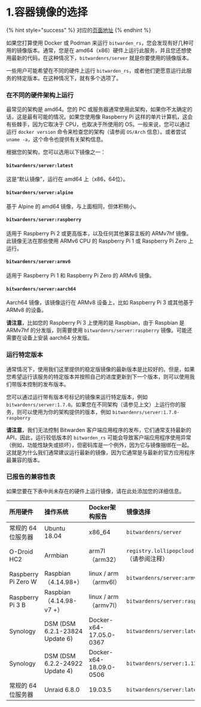 # 1.容器镜像的选择

{% hint style="success" %}
对应的[页面地址](https://github.com/dani-garcia/bitwarden_rs/wiki/Which-container-image-to-use)
{% endhint %}

如果您打算使用 Docker 或 Podman 来运行 `bitwarden_rs`，您会发现有好几种可用的镜像版本。通常，您是在 amd64（x86）硬件上运行此服务，并且您还想使用最新的代码，在这种情况下，`bitwardenrs/server` 就是你要使用的镜像版本。

一些用户可能希望在不同的硬件上运行 `bitwarden_rs`，或者他们更愿意运行此服务的特定版本。在这种情况下，就有多个选项了。

### 在不同的硬件架构上运行

最常见的架构是 amd64。您的 PC 或服务器通常使用此架构，如果你不太确定的话，这是最有可能的情况。如果您使用像 Raspberry Pi 这样的单片计算机，这会有些棘手，因为它取决于 CPU，也取决于所使用的 OS。一般来说，您可以通过运行 `docker version` 命令来检查您的架构（请参阅 `OS/Arch` 信息）。或者尝试 `uname -a`，这个命令也提供有关架构信息。

根据您的架构，您可以选用以下镜像之一：

#### `bitwardenrs/server:latest`

这是“默认镜像”，运行在 amd64 上（x86，64位）。

#### `bitwardenrs/server:alpine`

基于 Alpine 的 amd64 镜像，与上面相同，但体积稍小。

#### `bitwardenrs/server:raspberry`

适用于 Raspberry Pi 2 或更高版本，以及任何其他兼容主板的 ARMv7hf 镜像。此镜像无法在那些使用 ARMv6 CPU 的 Raspberry Pi 1 或 Raspberry Pi Zero 上运行。

#### `bitwardenrs/server:armv6`

适用于 Raspberry Pi 1 和 Raspberry Pi Zero 的 ARMv6 镜像。

#### `bitwardenrs/server:aarch64`

Aarch64 镜像，该镜像运行在 ARMv8 设备上，比如 Raspberry Pi 3 或其他基于 ARMv8 的设备。

**请注意**，比如您的 Raspberry Pi 3 上使用的是 Raspbian，由于 Raspbian 是 ARMv7hf 的分发版，则需要使用 `bitwardenrs/server:raspberry` 镜像。可能还需要在设备上安装 aarch64 分发版。

### 运行特定版本

通常情况下，使用我们这里提供的稳定版镜像的最新版本是比较好的。但是，如果您希望运行该服务的特定版本并按照自己的进度更新到下一个版本，则可以使用我们带版本控制的发布版本。

您可以通过运行带有版本号标记的镜像来运行特定版本，例如 `bitwardenrs/server:1.7.0`。如果您在不同架构（请参见上文）上运行你的服务，则可以使用为你的架构提供的版本，例如 `bitwardenrs/server:1.7.0-raspberry`

**请注意**，我们无法控制 Bitwarden 客户端应用程序的发布，它们通常支持最新的 API，因此，运行较低版本的 `bitwarden_rs` 可能会导致客户端应用程序使用异常（例如，功能性缺失或损坏），但密码库是一个例外，因为它与镜像捆绑在一起。这就是为什么我们通常建议运行最新的镜像，因为它通常是与最新的官方应用程序最兼容的版本。

### 已报告的兼容性表

如果您要在下表中尚未存在的硬件上运行镜像，请在此处添加您的详细信息。

| 所用硬件 | 操作系统 | Docker架构报告 | 镜像选择 | 状态 | 注释 |
| :--- | :--- | :--- | :--- | :--- | :--- |
| 常规的 64 位服务器 | Ubuntu 18.04 | x86\_64 | `bitwardenrs/server` | OK |  |
| O-Droid HC2 | Armbian | arm7l（arm32） | `registry.lollipopcloud.solutions/arm32v7/bitwarden` （请参阅注释） | OK | 从上游来源建立的非官方镜像; `bitwardenrs/server:raspberry`是官方的等效镜像 |
| Raspberry Pi Zero W | Raspbian（4.14.98+） | linux / arm（armv6l） | `bitwardenrs/server:armv6` | OK |  |
| Raspberry Pi 3 B | Raspbian（4.14.98-v7 +） | linux / arm（armv7l） | `bitwardenrs/server:raspberry` | OK |  |
| Synology | DSM \(DSM 6.2.1-23824 Update 6\) | Docker-x64-17.05.0-0367 | `bitwardenrs/server:latest` | OK |  |
| Synology | DSM \(DSM 6.2.2-24922 Update 4\) | Docker-x64-18.09.0-0506 | `bitwardenrs/server:1.13.0-alpine` | OK |  |
| 常规的 64 位服务器 | Unraid 6.8.0 | 19.03.5 | `bitwardenrs/server:latest` | OK |  |

